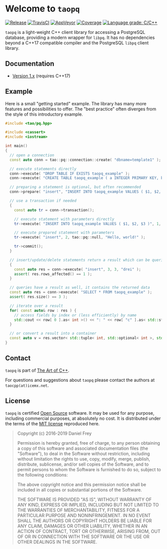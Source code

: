 # Welcome to `taopq`

[![Release](https://img.shields.io/github/release/taocpp/taopq.svg)](https://github.com/taocpp/taopq/releases/latest)
[![TravisCI](https://travis-ci.org/taocpp/taopq.svg)](https://travis-ci.org/taocpp/taopq)
[![AppVeyor](https://ci.appveyor.com/api/projects/status/github/taocpp/taopq?svg=true)](https://ci.appveyor.com/project/taocpp/taopq)
[![Coverage](https://img.shields.io/coveralls/taocpp/taopq.svg)](https://coveralls.io/github/taocpp/taopq)
[![Language grade: C/C++](https://img.shields.io/lgtm/grade/cpp/g/taocpp/taopq.svg)](https://lgtm.com/projects/g/taocpp/taopq/context:cpp)

`taopq` is a light-weight C++ client library for accessing a PostgreSQL database, providing a modern wrapper for `libpq`.
It has no dependencies beyond a C++17 compatible compiler and the PostgreSQL `libpq` client library.

## Documentation

 * [Version 1.x](doc/README.md) (requires C++17)

## Example

Here is a small "getting started" example.
The library has many more features and possibilities to offer.
The "best practice" often diverges from the style of this introductory example.

```c++
#include <tao/pq.hpp>

#include <cassert>
#include <iostream>

int main()
{
  // open a connection
  const auto conn = tao::pq::connection::create( "dbname=template1" );

  // execute statements directly
  conn->execute( "DROP TABLE IF EXISTS taopq_example" );
  conn->execute( "CREATE TABLE taopq_example ( a INTEGER PRIMARY KEY, b INTEGER, c TEXT NOT NULL )" );

  // preparing a statement is optional, but often recommended
  conn->prepare( "insert", "INSERT INTO taopq_example VALUES ( $1, $2, $3 )" );

  // use a transaction if needed
  {
    const auto tr = conn->transaction();

    // execute statement with parameters directly
    tr->execute( "INSERT INTO taopq_example VALUES ( $1, $2, $3 )", 1, 42, "foo" );

    // execute prepared statement with parameters
    tr->execute( "insert", 2, tao::pq::null, "Hello, world!" );

    tr->commit();
  }

  // insert/update/delete statements return a result which can be queried for the rows affected
  {
    const auto res = conn->execute( "insert", 3, 3, "drei" );
    assert( res.rows_affected() == 1 );
  }

  // queries have a result as well, it contains the returned data
  const auto res = conn->execute( "SELECT * FROM taopq_example" );
  assert( res.size() == 3 );

  // iterate over a result
  for( const auto& row : res ) {
    // access fields by index or (less efficiently) by name
    std::cout << row[ 0 ].as< int >() << ": " << row[ "c" ].as< std::string >() << std::endl;
  }

  // or convert a result into a container
  const auto v = res.vector< std::tuple< int, std::optional< int >, std::string > >();
}
```

## Contact

`taopq` is part of [The Art of C++].

For questions and suggestions about `taopq` please contact the authors at `taocpp(at)icemx.net`.

## License

`taopq` is certified [Open Source](http://www.opensource.org/docs/definition.html) software.
It may be used for any purpose, including commercial purposes, at absolutely no cost.
It is distributed under the terms of the [MIT license](http://www.opensource.org/licenses/mit-license.html) reproduced here.

> Copyright (c) 2016-2019 Daniel Frey
>
> Permission is hereby granted, free of charge, to any person obtaining a copy of this software and associated documentation files (the "Software"), to deal in the Software without restriction, including without limitation the rights to use, copy, modify, merge, publish, distribute, sublicense, and/or sell copies of the Software, and to permit persons to whom the Software is furnished to do so, subject to the following conditions:
>
> The above copyright notice and this permission notice shall be included in all copies or substantial portions of the Software.
>
> THE SOFTWARE IS PROVIDED "AS IS", WITHOUT WARRANTY OF ANY KIND, EXPRESS OR IMPLIED, INCLUDING BUT NOT LIMITED TO THE WARRANTIES OF MERCHANTABILITY, FITNESS FOR A PARTICULAR PURPOSE AND NONINFRINGEMENT. IN NO EVENT SHALL THE AUTHORS OR COPYRIGHT HOLDERS BE LIABLE FOR ANY CLAIM, DAMAGES OR OTHER LIABILITY, WHETHER IN AN ACTION OF CONTRACT, TORT OR OTHERWISE, ARISING FROM, OUT OF OR IN CONNECTION WITH THE SOFTWARE OR THE USE OR OTHER DEALINGS IN THE SOFTWARE.

[The Art of C++]: https://taocpp.github.io/
